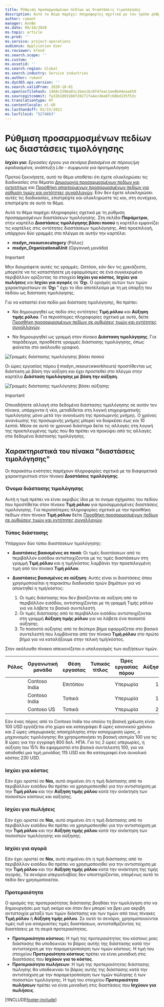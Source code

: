 ```yaml
---
title: Ρύθμιση προσαρμοσμένων πεδίων ως διαστάσεις τιμολόγησης
description: Αυτό το θέμα παρέχει πληροφορίες σχετικά με τον τρόπο ρύθμισης διαστάσεων τιμολόγησης με τη χρήση προσαρμοσμένων πεδίων.
author: rumant
manager: AnnBe
ms.date: 09/18/2020
ms.topic: article
ms.prod: ''
ms.service: project-operations
audience: Application User
ms.reviewer: kfend
ms.search.scope: ''
ms.custom: ''
ms.assetid: ''
ms.search.region: Global
ms.search.industry: Service industries
ms.author: rumant
ms.dyn365.ops.version: ''
ms.search.validFrom: 2020-10-01
ms.openlocfilehash: 1468c3396a01c1bee1bc0f47eac1ee8b44eaa459
ms.sourcegitcommit: fa32b1893286f20271fa4ec4be8fc68bd135f53c
ms.translationtype: HT
ms.contentlocale: el-GR
ms.lasthandoff: 02/15/2021
ms.locfileid: "5274863"
---
```

# <a name="set-up-custom-fields-as-pricing-dimensions"></a>Ρύθμιση προσαρμοσμένων πεδίων ως διαστάσεις τιμολόγησης

_**Ισχύει για:** Εργασίες έργου για σενάρια βασισμένα σε πόρους/μη εφοδιασμένα, ανάπτυξη Lite - συμφωνία για προτιμολόγηση_

Προτού ξεκινήσετε, αυτό το θέμα υποθέτει ότι έχετε ολοκληρώσει τις διαδικασίες στα θέματα [Δημιουργία προσαρμοσμένων πεδίων και οντοτήτων](create-custom-fields-entities-pricing-dimensions.md) και [Προσθήκη απαιτούμενων προσαρμοσμένων πεδίων για ρύθμιση τιμών και οντότητες συναλλαγών](add-custom-fields-price-setup-transactional-entities.md). Εάν δεν έχετε ολοκληρώσει αυτές τις διαδικασίες, επιστρέψτε και ολοκληρώστε τις και, στη συνέχεια, επιστρέψτε σε αυτό το θέμα. 

Αυτό το θέμα παρέχει πληροφορίες σχετικά με τη ρύθμιση προσαρμοσμένων διαστάσεων τιμολόγησης. Στη σελίδα **Παράμετροι**, στην καρτέλα **Διαστάσεις τιμολόγησης βάσει ποσού** η καρτέλα εμφανίζει τις καρτέλες στις οντότητες διαστάσεων τιμολόγησης. Από προεπιλογή, υπάρχουν δύο γραμμές στο πλέγμα σε αυτήν την καρτέλα:

- **msdyn_resourcecategory** (Ρόλος)
- **msdyn_OrganizationalUnit** (Οργανική μονάδα)

> [!IMPORTANT]
> Μην διαγράφετε αυτές τις γραμμές. Ωστόσο, εάν δεν τις χρειάζεστε, μπορείτε να τις καταστήσετε μη εφαρμόσιμες σε ένα συγκεκριμένο περιβάλλον ορίζοντας τα στοιχεία **Ισχύει για κόστος**, **Ισχύει για πωλήσεις** και **Ισχύει για αγορές** σε **Όχι**. Ο ορισμός αυτών των τιμών χαρακτηριστικών σε **Όχι** " έχει το ίδιο αποτέλεσμα με τη μη ύπαρξη του πεδίου ως διάσταση τιμολόγησης.

Για να καταστεί ένα πεδίο μια διάσταση τιμολόγησης, θα πρέπει:

- Να δημιουργηθεί ως πεδίο στις οντότητες **Τιμή ρόλου** και **Αύξηση τιμής ρόλου**. Για περισότερες πληροφορίες σχετικά με αυτό, δείτε [Προσθήκη προσαρμοσμένων πεδίων σε ρυθμίσεις τιμών και οντότητες συναλλαγών](add-custom-fields-price-setup-transactional-entities.md).

- Να δημιουργηθεί ως γραμμή στον πίνακα **Διάσταση τιμολόγησης**. Για παράδειγμα, προσθέστε γραμμές διάστασης τιμολόγησης, όπως φαίνεται στο ακόλουθο γραφικό. 

![Γραμμές διάστασης τιμολόγησης βάσει ποσού](media/Amt-based-PD.png)

Οι ώρες εργασίας πόρου **(** msdyn_resourceworkhours) προστίθενται ως διάσταση με βάση την αύξηση και έχει προστεθεί στο πλέγμα στην καρτέλα **Διάσταση τιμολόγησης με βάση την αύξηση**.

![Γραμμές διάστασης τιμολόγησης βάσει αύξησης](media/Markup-based-PD.png)


> [!IMPORTANT]
> Οποιαδήποτε αλλαγή στα δεδομένα διάστασης τιμολόγησης σε αυτόν τον πίνακα, υπάρχοντα ή νέα, μεταδίδεται στη λογική επιχειρηματικής τιμολόγησης μόνο μετά την ανανέωση της προσωρινής μνήμης. Ο χρόνος ανανέωσης της προσωρινής μνήμης μπορεί να διαρκέσει έως και 10 λεπτά. Μέσα σε αυτό το χρονικό διάστημα δείτε τις αλλαγές στη λογική της προεπιλεγμένης τιμής που θα πρέπει να προκύψει από τις αλλαγές στα δεδομένα διάστασης τιμολόγησης.


## <a name="attributes-of-the-pricing-dimensions-table"></a>Χαρακτηριστικά του πίνακα "διαστάσεις τιμολόγησης"
Οι παρακάτω ενότητες παρέχουν πληροφορίες σχετικά με τα διαφορετικά χαρακτηριστικά στον πίνακα **Διαστάσεις τιμολόγησης**.

### <a name="pricing-dimension-name"></a>Όνομα διάστασης τιμολόγησης
Αυτή η τιμή πρέπει να είναι ακριβώς ίδια με το όνομα σχήματος του πεδίου που προστίθεται στον πίνακα **Τιμή ρόλου** για προσαρμοσμένες διαστάσεις τιμολόγησης. Για περισσότερες πληροφορίες σχετικά με την προσθήκη πεδίων στον πίνακα **Τιμή ρόλου** δείτε [Προσθήκη προσαρμοσμένων πεδίων σε ρυθμίσεις τιμών και οντότητες συναλλαγών](add-custom-fields-price-setup-transactional-entities.md).

### <a name="type-of-dimension"></a>Τύπος διάστασης
Υπάρχουν δύο τύποι διαστάσεων τιμολόγησης:
  
  - **Διαστάσεις βασισμένες σε ποσά**: Οι τιμές διαστάσεων από το περιβάλλον εισόδου αντιστοιχίζονται με τις τιμές διαστάσεων στη γραμμή **Τιμή ρόλου** και η τιμή/κόστος λαμβάνει την προεπιλεγμένη τιμή από τον πίνακα **Τιμή ρόλου**.
  - **Διαστάσεις βασισμένες σε αύξηση**: Αυτές είναι οι διαστάσεις όπου χρησιμοποιείται η παρακάτω διαδικασία τριών βημάτων για να αποκτηθεί η τιμή/κόστος:
 
    1. Οι τιμές διάστασης που δεν βασίζονται σε αύξηση από το περιβάλλον εισόδου, αντιστοιχίζονται με τη γραμμή Τιμής ρόλου για να λάβετε το βασικό συντελεστή.
    2. Οι τιμές διάστασης από το περιβάλλον εισόδου αντιστοιχίζονται στη γραμμή **Αύξηση τιμής ρόλου** για να λάβετε ένα ποσοστό αύξησης.
    3. Το ποσοστό αύξησης από το δεύτερο βήμα εφαρμόζεται στο βασικό συντελεστή που λαμβάνεται από τον πίνακα **Τιμή ρόλου** στο πρώτο βήμα για να καταλήξουμε στην τελική τιμή/κόστος.
   
   Στον ακόλουθο πίνακα απεικονίζεται ο υπολογισμός των αυξήσεων τιμών.
  
| Ρόλος        | Οργανωτική μονάδα    |Θέση εργασίας      |Τυπικός τίτλος      |Ώρες εργασίας πόρου      |  Αύξηση|
| ------------|-------------|-------------------|--------------------|-------------------------|--------:|
|             | Contoso India|Επιτόπου            |                    |Υπερωρία                 |15     |
|             | Contoso India|Τοπικά             |                    |Υπερωρία                 |10     |
|             | Contoso US   |Τοπικά             |                    |Υπερωρία                 |20     |


Εάν ένας πόρος από το Contoso India του οποίου τη βασική χρέωση είναι 100 USD εργάζεται στο χώρο και καταγράφει 8 ώρες κανονικού χρόνου και 2 ώρες υπερωριακής απασχόλησης στην καταχώριση ώρας, ο μηχανισμός τιμολόγησης θα χρησιμοποιήσει τη βασική ισοτιμία 100 για τις 8 ώρες για την εγγραφή 800 δολ. ΗΠΑ. Για τις 2 ώρες υπερωρίες, η αύξηση του 15% θα εφαρμοστεί στο βασικό συντελεστή 100, για να αποδοθεί μια τιμή μονάδας 115 USD και θα καταγραφεί ένα συνολικό κόστος 230 USD.

### <a name="applicable-to-cost"></a>Ισχύει για κόστος 
Εάν έχει οριστεί σε **Ναι**, αυτό σημαίνει ότι η τιμή διάστασης από το περιβάλλον εισόδου θα πρέπει να χρησιμοποιηθεί για την αντιστοίχιση με την **Τιμή ρόλου** και την **Αύξηση τιμής ρόλου** κατά την ανάκτηση των ποσοστών κόστους και αύξησης.

### <a name="applicable-to-sales"></a>Ισχύει για πωλήσεις
Εάν έχει οριστεί σε **Ναι**, αυτό σημαίνει ότι η τιμή διάστασης από το περιβάλλον εισόδου θα πρέπει να χρησιμοποιηθεί για την αντιστοίχιση με την **Τιμή ρόλου** και την **Αύξηση τιμής ρόλου** κατά την ανάκτηση των ποσοστών τιμολόγησης και αύξησης.

### <a name="applicable-to-purchase"></a>Ισχύει για αγορά
Εάν έχει οριστεί σε **Ναι**, αυτό σημαίνει ότι η τιμή διάστασης από το περιβάλλον εισόδου θα πρέπει να χρησιμοποιηθεί για την αντιστοίχιση με την **Τιμή ρόλου** και την **Αύξηση τιμής ρόλου** κατά την ανάκτηση της τιμής αγοράς. Τα σενάρια υπεργολαβίας δεν υποστηρίζονται, επομένως αυτό το πεδίο δεν χρησιμοποιείται. 

### <a name="priority"></a>Προτεραιότητα
Ο ορισμός της προτεραιότητας διάστασης βοηθάει την τιμολόγηση στο να δημιουργήσει μια τιμή ακόμα και όταν δεν μπορεί να βρει μια ακριβή αντιστοιχία μεταξύ των τιμών διάστασης και των τιμών από τους πίνακες **Τιμή ρόλου** ή **Αύξηση τιμής ρόλου**. Σε αυτό το σενάριο, χρησιμοποιούνται τιμές null για αταίριαστες τιμές διαστάσεων, αντισταθμίζοντας τις διαστάσεις με τη σειρά προτεραιότητας.

- **Προτεραιότητα κόστους**: Η τιμή της προτεραιότητας του κόστους μιας διάστασης θα υποδεικνύει το βάρος αυτής της διάστασης κατά την αντιστοίχιση με την παραμετροποίηση των τιμών κόστους. Η τιμή του στοιχείου **Προτεραιότητα κόστους** πρέπει να είναι μοναδική στις διαστάσεις που **Ισχύουν για το κόστος**.
- **Προτεραιότητα πωλήσεων**: Η τιμή της προτεραιότητας διάστασης πώλησης θα υποδεικνύει το βάρος αυτής της διάστασης κατά την αντιστοίχιση με την παραμετροποίηση των τιμών πώλησης ή των ποσοστών τιμολόγησης. Η τιμή του στοιχείου **Προτεραιότητα πωλήσεων** πρέπει να είναι μοναδική στις διαστάσεις που **Ισχύουν για πωλήσεις**.


[!INCLUDE[footer-include](../includes/footer-banner.md)]
